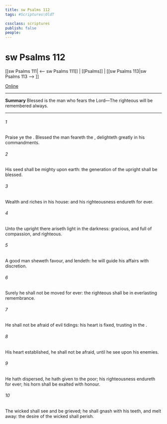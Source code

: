 ```yaml
---
title: sw Psalms 112
tags: #Scriptures\OldT

cssclass: scriptures
publish: false
people:
---
```


# sw Psalms 112
[[sw Psalms 111| <-- sw Psalms 111]] | [[Psalms]] | [[sw Psalms 113|sw Psalms 113 --> ]]

[Online](https://churchofjesuschrist.org/study/scriptures/ot/ps/112?lang=eng)

---
__Summary__
Blessed is the man who fears the Lord—The righteous will be remembered always.

---
###### 1 
Praise ye the . Blessed  the man  feareth the ,  delighteth greatly in his commandments.

###### 2 
His seed shall be mighty upon earth: the generation of the upright shall be blessed.

###### 3 
Wealth and riches  in his house: and his righteousness endureth for ever.

###### 4 
Unto the upright there ariseth light in the darkness:  gracious, and full of compassion, and righteous.

###### 5 
A good man sheweth favour, and lendeth: he will guide his affairs with discretion.

###### 6 
Surely he shall not be moved for ever: the righteous shall be in everlasting remembrance.

###### 7 
He shall not be afraid of evil tidings: his heart is fixed, trusting in the .

###### 8 
His heart  established, he shall not be afraid, until he see  upon his enemies.

###### 9 
He hath dispersed, he hath given to the poor; his righteousness endureth for ever; his horn shall be exalted with honour.

###### 10 
The wicked shall see  and be grieved; he shall gnash with his teeth, and melt away: the desire of the wicked shall perish.

